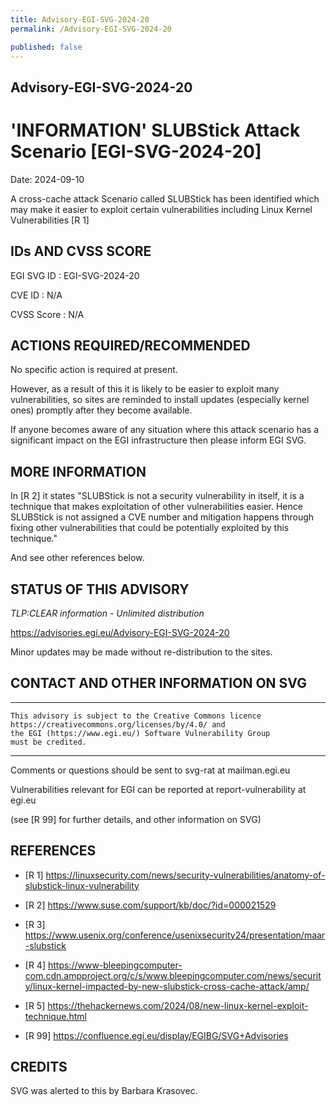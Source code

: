 ```yaml
---
title: Advisory-EGI-SVG-2024-20
permalink: /Advisory-EGI-SVG-2024-20

published: false
---
```


## Advisory-EGI-SVG-2024-20


# 'INFORMATION' SLUBStick Attack Scenario  [EGI-SVG-2024-20]

Date:        2024-09-10


A cross-cache attack Scenario called SLUBStick has been identified 
which may make it easier to exploit certain vulnerabilities including 
Linux Kernel Vulnerabilities [R 1]

## IDs AND CVSS SCORE 

EGI SVG ID : EGI-SVG-2024-20
    
CVE ID     : N/A

CVSS Score : N/A
    

## ACTIONS REQUIRED/RECOMMENDED

No specific action is required at present.

However, as a result of this it is likely to be easier to exploit many
vulnerabilities, so sites are reminded to install updates (especially 
kernel ones) promptly after they become available. 

If anyone becomes aware of any situation where this attack scenario has
a significant impact on the EGI infrastructure then please inform EGI SVG.


## MORE INFORMATION

In [R 2] it states "SLUBStick is not a security vulnerability in itself, 
it is a technique that makes exploitation of other vulnerabilities easier.
Hence SLUBStick is not assigned a CVE number and mitigation happens 
through fixing other vulnerabilities that could be potentially exploited 
by this technique."

And see other references below.
    
## STATUS OF THIS ADVISORY

_TLP:CLEAR information - Unlimited distribution_
                   
 https://advisories.egi.eu/Advisory-EGI-SVG-2024-20

Minor updates may be made without re-distribution to the sites.


## CONTACT AND OTHER INFORMATION ON SVG

-----------------------------
    This advisory is subject to the Creative Commons licence 
    https://creativecommons.org/licenses/by/4.0/ and
    the EGI (https://www.egi.eu/) Software Vulnerability Group 
    must be credited.
-----------------------------
    
Comments or questions should be sent to
	svg-rat at mailman.egi.eu

Vulnerabilities relevant for EGI can be reported at
	report-vulnerability at egi.eu
    
(see [R 99] for further details, and other information on SVG)
    
    
## REFERENCES


- [R 1] <https://linuxsecurity.com/news/security-vulnerabilities/anatomy-of-slubstick-linux-vulnerability> 
     
- [R 2] <https://www.suse.com/support/kb/doc/?id=000021529>

- [R 3] <https://www.usenix.org/conference/usenixsecurity24/presentation/maar-slubstick>

- [R 4] <https://www-bleepingcomputer-com.cdn.ampproject.org/c/s/www.bleepingcomputer.com/news/security/linux-kernel-impacted-by-new-slubstick-cross-cache-attack/amp/> 
    
- [R 5] <https://thehackernews.com/2024/08/new-linux-kernel-exploit-technique.html>


- [R 99] <https://confluence.egi.eu/display/EGIBG/SVG+Advisories>

## CREDITS

SVG was alerted to this by Barbara Krasovec.
